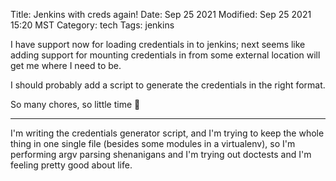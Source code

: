 Title: Jenkins with creds again!
Date: Sep 25 2021
Modified: Sep 25 2021 15:20 MST
Category: tech
Tags: jenkins

I have support now for loading credentials in to jenkins; next seems like adding
support for mounting credentials in from some external location will get me where I need to be.

I should probably add a script to generate the credentials in the right format.

So many chores, so little time 🙂

---

I'm writing the credentials generator script, and I'm trying to keep the whole thing in one single file (besides some modules in a virtualenv),
so I'm performing argv parsing shenanigans and I'm trying out doctests and I'm feeling pretty good about life.
